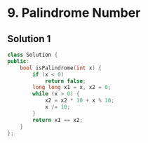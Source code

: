 # 9. Palindrome Number

## Solution 1

```cpp
class Solution {
public:
    bool isPalindrome(int x) {
        if (x < 0)
            return false;
        long long x1 = x, x2 = 0;
        while (x > 0) {
            x2 = x2 * 10 + x % 10;
            x /= 10;
        }
        return x1 == x2;
    }
};
```
